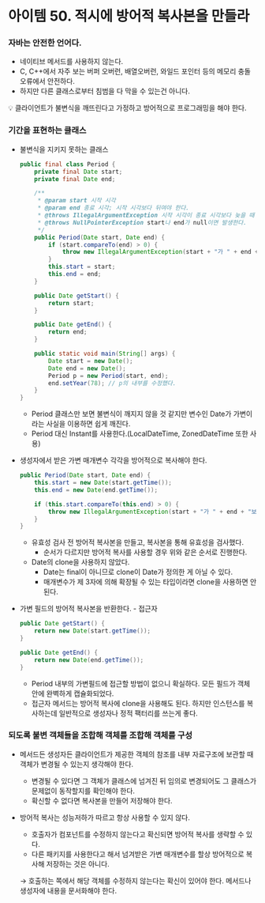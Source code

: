 # 아이템 50. 적시에 방어적 복사본을 만들라

### 자바는 안전한 언어다.

- 네이티브 메서드를 사용하지 않는다.
- C, C++에서 자주 보는 버퍼 오버런, 배열오버런, 와일드 포인터 등의 메모리 충돌 오류에서 안전하다.
- 하지만 다른 클래스로부터 침범을 다 막을 수 있는건 아니다.

<aside>
💡 클라이언트가 불변식을 깨뜨린다고 가정하고 방어적으로 프로그래밍을 해야 한다.

</aside>



### 기간을 표현하는 클래스

- 불변식을 지키지 못하는 클래스

    ```java
    public final class Period {
        private final Date start;
        private final Date end;
    
        /**
         * @param start 시작 시각
         * @param end 종료 시각; 시작 시각보다 뒤여야 한다.
         * @throws IllegalArgumentException 시작 시각이 종료 시각보다 늦을 때 발생한다.
         * @throws NullPointerException start나 end가 null이면 발생한다.
         */
        public Period(Date start, Date end) {
            if (start.compareTo(end) > 0) {
                throw new IllegalArgumentException(start + "가 " + end + "보다 늦다.");
            }
            this.start = start;
            this.end = end;
        }
    
        public Date getStart() {
            return start;
        }
    
        public Date getEnd() {
            return end;
        }
    
        public static void main(String[] args) {
            Date start = new Date();
            Date end = new Date();
            Period p = new Period(start, end);
            end.setYear(78); // p의 내부를 수정했다.
        }
    }
    ```

    - Period 클래스만 보면 불변식이 깨지지 않을 것 같지만 변수인 Date가 가변이라는 사실을 이용하면 쉽게 깨진다.
    - Period 대신 Instant를 사용한다.(LocalDateTime, ZonedDateTime 또한 사용)
- 생성자에서 받은 가변 매개변수 각각을 방어적으로 복사해야 한다.

    ```java
    public Period(Date start, Date end) {
        this.start = new Date(start.getTime());
        this.end = new Date(end.getTime());
    
        if (this.start.compareTo(this.end) > 0) {
            throw new IllegalArgumentException(start + "가 " + end + "보다 늦다.");
        }
    }
    ```

    - 유효성 검사 전 방어적 복사본을 만들고, 복사본을 통해 유효성을 검사했다.
        - 순서가 다르지만 방어적 복사를 사용할 경우 위와 같은 순서로 진행한다.
    - Date의 clone을 사용하지 않았다.
        - Date는 final이 아니므로 clone이 Date가 정의한 게 아닐 수 있다.
        - 매개변수가 제 3자에 의해 확장될 수 있는 타입이라면 clone을 사용하면 안된다.
- 가변 필드의 방어적 복사본을 반환한다. - 접근자

    ```java
    public Date getStart() {
        return new Date(start.getTime());
    }
    
    public Date getEnd() {
        return new Date(end.getTime());
    }
    ```

    - Period 내부의 가변필드에 접근할 방법이 없으니 확실하다. 모든 필드가 객체 안에 완벽하게 캡슐화되었다.
    - 접근자 메서드는 방어적 복사에 clone을 사용해도 된다. 하지만 인스턴스를 복사하는데 일반적으로 생성자나 정적 팩터리를 쓰는게 좋다.

### 되도록 불변 객체들을 조합해 객체를 조합해 객체를 구성

- 메서드든 생성자든 클라이언트가 제공한 객체의 참조를 내부 자료구조에 보관할 때 객체가 변경될 수 있는지 생각해야 한다.
    - 변경될 수 있다면 그 객체가 클래스에 넘겨진 뒤 임의로 변경되어도 그 클래스가 문제없이 동작할지를 확인해야 한다.
    - 확신할 수 없다면 복사본을 만들어 저장해야 한다.
- 방어적 복사는 성능저하가 따르고 항상 사용할 수 있지 않다.
    - 호출자가 컴포넌트를 수정하지 않는다고 확신되면 방어적 복사를 생략할 수 있다.
    - 다른 패키지를 사용한다고 해서 넘겨받은 가변 매개변수를 할상 방어적으로 복사해 저장하는 것은 아니다.

  → 호출하는 쪽에서 해당 객체를 수정하지 않는다는 확신이 있어야 한다. 메서드나 생성자에 내용을 문서화해야 한다.